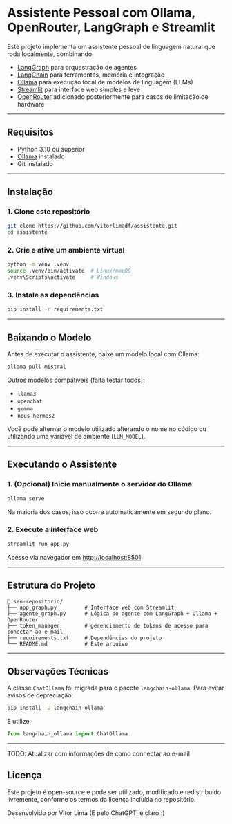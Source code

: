 # Assistente Pessoal com Ollama, OpenRouter, LangGraph e Streamlit

Este projeto implementa um assistente pessoal de linguagem natural que roda localmente, combinando:

- [LangGraph](https://github.com/langchain-ai/langgraph) para orquestração de agentes
- [LangChain](https://github.com/langchain-ai/langchain) para ferramentas, memória e integração
- [Ollama](https://ollama.com) para execução local de modelos de linguagem (LLMs)
- [Streamlit](https://streamlit.io/) para interface web simples e leve
- [OpenRouter](https://openrouter.ai/) adicionado posteriormente para casos de limitação de hardware

---

## Requisitos

- Python 3.10 ou superior  
- [Ollama](https://ollama.com/download) instalado  
- Git instalado  

---

## Instalação

### 1. Clone este repositório

```bash
git clone https://github.com/vitorlimadf/assistente.git
cd assistente
```

### 2. Crie e ative um ambiente virtual

```bash
python -m venv .venv
source .venv/bin/activate  # Linux/macOS
.venv\Scripts\activate     # Windows
```

### 3. Instale as dependências

```bash
pip install -r requirements.txt
```

---

## Baixando o Modelo

Antes de executar o assistente, baixe um modelo local com Ollama:

```bash
ollama pull mistral
```

Outros modelos compatíveis (falta testar todos):

- `llama3`
- `openchat`
- `gemma`
- `nous-hermes2`

Você pode alternar o modelo utilizado alterando o nome no código ou utilizando uma variável de ambiente (`LLM_MODEL`).

---

## Executando o Assistente

### 1. (Opcional) Inicie manualmente o servidor do Ollama

```bash
ollama serve
```

Na maioria dos casos, isso ocorre automaticamente em segundo plano.

### 2. Execute a interface web

```bash
streamlit run app.py
```

Acesse via navegador em [http://localhost:8501](http://localhost:8501)

---

## Estrutura do Projeto

```
📁 seu-repositorio/
├── app_graph.py         # Interface web com Streamlit
├── agente_graph.py      # Lógica do agente com LangGraph + Ollama + OpenRouter
├── token_manager        # gerenciamento de tokens de acesso para conectar ao e-mail
├── requirements.txt     # Dependências do projeto
└── README.md            # Este arquivo
```

---

## Observações Técnicas

A classe `ChatOllama` foi migrada para o pacote `langchain-ollama`. Para evitar avisos de depreciação:

```bash
pip install -U langchain-ollama
```

E utilize:

```python
from langchain_ollama import ChatOllama
```

---


TODO: Atualizar com informações de como connectar ao e-mail

## Licença

Este projeto é open-source e pode ser utilizado, modificado e redistribuído livremente, conforme os termos da licença incluída no repositório.

Desenvolvido por Vitor Lima (E pelo ChatGPT, é claro :)
